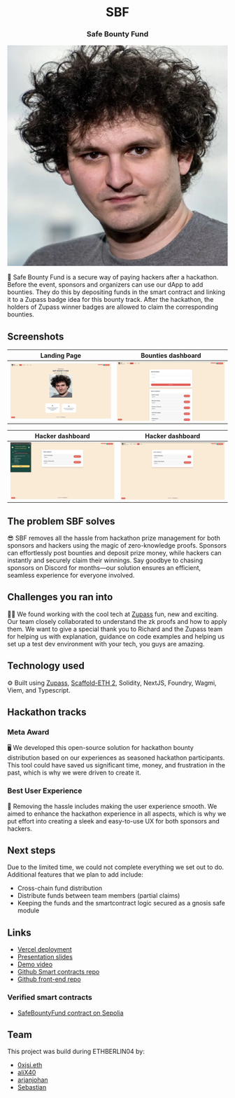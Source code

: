 <div align="center">
  <h1 align="center">SBF</h1>
  <h3>Safe Bounty Fund</h3>
  
![logo](logo.png)
</div>

💸 Safe Bounty Fund is a secure way of paying hackers after a hackathon. Before the event, sponsors and organizers can use our dApp to add bounties. They do this by depositing funds in the smart contract and linking it to a Zupass badge idea for this bounty track. After the hackathon, the holders of Zupass winner badges are allowed to claim the corresponding bounties.

## Screenshots

| Landing Page                                  | Bounties dashboard                        |
| --------------------------------------------- | ----------------------------------------- |
| ![Landing Page](screenshots/landing-page.png) | ![Sponsor page](screenshots/bounties.png) |

| Hacker dashboard                        | Hacker dashboard                |
| --------------------------------------- | ------------------------------- |
| ![Hacker page](screenshots/hacker1.png) | ![???](screenshots/hacker2.png) |

## The problem SBF solves

😎 SBF removes all the hassle from hackathon prize management for both sponsors and hackers using the magic of zero-knowledge proofs. Sponsors can effortlessly post bounties and deposit prize money, while hackers can instantly and securely claim their winnings. Say goodbye to chasing sponsors on Discord for months—our solution ensures an efficient, seamless experience for everyone involved.

## Challenges you ran into

🧑‍💻 We found working with the cool tech at [Zupass](https://zupass.org) fun, new and exciting. Our team closely collaborated to understand the zk proofs and how to apply them. We want to give a special thank you to Richard and the Zupass team for helping us with explanation, guidance on code examples and helping us set up a test dev environment with your tech, you guys are amazing.

## Technology used

⚙️ Built using [Zupass](https://zupass.org), [Scaffold-ETH 2](https://scaffoldeth.io/), Solidity, NextJS, Foundry, Wagmi, Viem, and Typescript.

## Hackathon tracks

### Meta Award

🖥️ We developed this open-source solution for hackathon bounty distribution based on our experiences as seasoned hackathon participants. This tool could have saved us significant time, money, and frustration in the past, which is why we were driven to create it.

### Best User Experience

💅 Removing the hassle includes making the user experience smooth. We aimed to enhance the hackathon experience in all aspects, which is why we put effort into creating a sleek and easy-to-use UX for both sponsors and hackers.

## Next steps

Due to the limited time, we could not complete everything we set out to do. Additional features that we plan to add include:

- Cross-chain fund distribution
- Distribute funds between team members (partial claims)
- Keeping the funds and the smartcontract logic secured as a gnosis safe module

## Links

- [Vercel deployment](https://bounty-kings.vercel.app/)
- [Presentation slides](https://docs.google.com/presentation/d/1Ve6jAdFijR18LzaWVAjBa3N_5VS2jSHFuacSU-f5MTE/edit?usp=sharing)
- [Demo video](https://www.loom.com/share/a032dbc1beae416ab2dbd48c27d0710b?sid=b02ad7b2-c82e-49bd-8283-edc159672fa0)
- [Github Smart contracts repo](https://github.com/berlin-bounty-kings/contracts)
- [Github front-end repo](https://github.com/berlin-bounty-kings/frontend)

### Verified smart contracts

- [SafeBountyFund contract on Sepolia](https://sepolia.etherscan.io/address/0x8409b68ac606776c2bf28078529883542fcc4f96)

## Team

This project was build during ETHBERLIN04 by:

- [0xjsi.eth](https://twitter.com/0xjsieth)
- [aliX40](https://x.com/AliX__40)
- [arjanjohan](https://x.com/arjanjohan/)
- [Sebastian](https://www.linkedin.com/in/sebastian-s-a29b93276)
